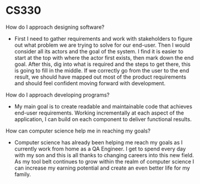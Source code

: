 # CS330

How do I approach designing software?

- First I need to gather requirements and work with stakeholders to figure out what problem we are trying to solve for our end-user. Then I would consider all its actors and the goal of the system. I find it is easier to start at the top with where the actor first exists, then mark down the end goal. After this, dig into what is required and the steps to get there, this is going to fill in the middle. If we correctly go from the user to the end result, we should have mapped out most of the product requirements and should feel confident moving forward with development.

How do I approach developing programs?

- My main goal is to create readable and maintainable code that achieves end-user requirements. Working incrementally at each aspect of the application, I can build on each component to deliver functional results. 

How can computer science help me in reaching my goals?

- Computer science has already been helping me reach my goals as I currently work from home as a QA Engineer. I get to spend every day with my son and this is all thanks to changing careers into this new field. As my tool belt continues to grow within the realm of computer science I can increase my earning potential and create an even better life for my family. 
